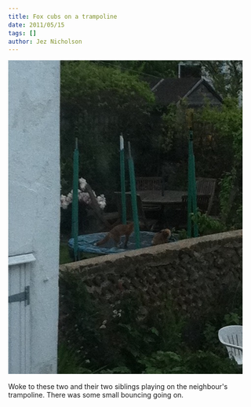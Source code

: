 ```yaml
---
title: Fox cubs on a trampoline
date: 2011/05/15
tags: []
author: Jez Nicholson
---
```

<div class='p_embed p_image_embed'>
<a href="/media/getfile/files.posterous.com/jnicho02/H4fX8I7NgNPnGp4pAPHyqUPoPJmHFRALFURG1zZor8Oyj0tMr0Mcp14KCOUj/photo.jpg"><img alt="Photo" height="640" src="/media/getfile/files.posterous.com/jnicho02/htASZsex1G0N2wmZGkF1mj2oB1sT9EC09e03Paehg7cQzN1EaMPa7ZBVpItL/photo.jpg.scaled.500.jpg" width="478" /></a>
</div>

Woke to these two and their two siblings playing on the neighbour's trampoline. There was some small bouncing going on.
